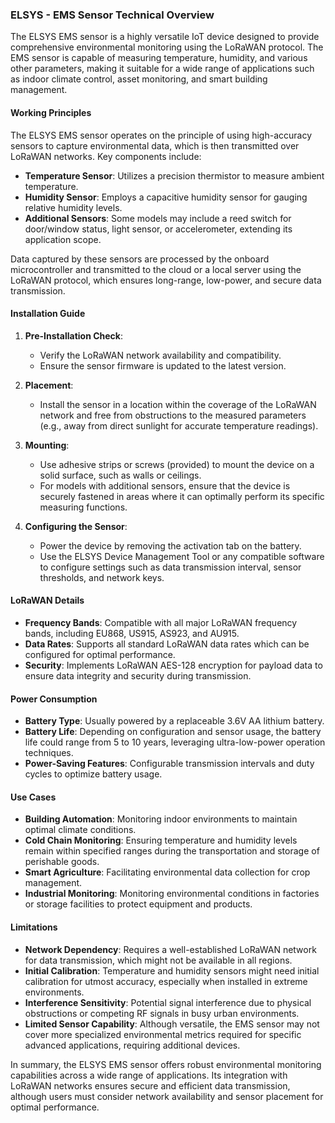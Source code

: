 ### ELSYS - EMS Sensor Technical Overview

The ELSYS EMS sensor is a highly versatile IoT device designed to provide comprehensive environmental monitoring using the LoRaWAN protocol. The EMS sensor is capable of measuring temperature, humidity, and various other parameters, making it suitable for a wide range of applications such as indoor climate control, asset monitoring, and smart building management.

#### Working Principles

The ELSYS EMS sensor operates on the principle of using high-accuracy sensors to capture environmental data, which is then transmitted over LoRaWAN networks. Key components include:

- **Temperature Sensor**: Utilizes a precision thermistor to measure ambient temperature.
- **Humidity Sensor**: Employs a capacitive humidity sensor for gauging relative humidity levels.
- **Additional Sensors**: Some models may include a reed switch for door/window status, light sensor, or accelerometer, extending its application scope.

Data captured by these sensors are processed by the onboard microcontroller and transmitted to the cloud or a local server using the LoRaWAN protocol, which ensures long-range, low-power, and secure data transmission.

#### Installation Guide

1. **Pre-Installation Check**:
   - Verify the LoRaWAN network availability and compatibility.
   - Ensure the sensor firmware is updated to the latest version.

2. **Placement**:
   - Install the sensor in a location within the coverage of the LoRaWAN network and free from obstructions to the measured parameters (e.g., away from direct sunlight for accurate temperature readings).

3. **Mounting**:
   - Use adhesive strips or screws (provided) to mount the device on a solid surface, such as walls or ceilings.
   - For models with additional sensors, ensure that the device is securely fastened in areas where it can optimally perform its specific measuring functions.

4. **Configuring the Sensor**:
   - Power the device by removing the activation tab on the battery.
   - Use the ELSYS Device Management Tool or any compatible software to configure settings such as data transmission interval, sensor thresholds, and network keys.

#### LoRaWAN Details

- **Frequency Bands**: Compatible with all major LoRaWAN frequency bands, including EU868, US915, AS923, and AU915.
- **Data Rates**: Supports all standard LoRaWAN data rates which can be configured for optimal performance.
- **Security**: Implements LoRaWAN AES-128 encryption for payload data to ensure data integrity and security during transmission.

#### Power Consumption

- **Battery Type**: Usually powered by a replaceable 3.6V AA lithium battery.
- **Battery Life**: Depending on configuration and sensor usage, the battery life could range from 5 to 10 years, leveraging ultra-low-power operation techniques.
- **Power-Saving Features**: Configurable transmission intervals and duty cycles to optimize battery usage.

#### Use Cases

- **Building Automation**: Monitoring indoor environments to maintain optimal climate conditions.
- **Cold Chain Monitoring**: Ensuring temperature and humidity levels remain within specified ranges during the transportation and storage of perishable goods.
- **Smart Agriculture**: Facilitating environmental data collection for crop management.
- **Industrial Monitoring**: Monitoring environmental conditions in factories or storage facilities to protect equipment and products.

#### Limitations

- **Network Dependency**: Requires a well-established LoRaWAN network for data transmission, which might not be available in all regions.
- **Initial Calibration**: Temperature and humidity sensors might need initial calibration for utmost accuracy, especially when installed in extreme environments.
- **Interference Sensitivity**: Potential signal interference due to physical obstructions or competing RF signals in busy urban environments.
- **Limited Sensor Capability**: Although versatile, the EMS sensor may not cover more specialized environmental metrics required for specific advanced applications, requiring additional devices.

In summary, the ELSYS EMS sensor offers robust environmental monitoring capabilities across a wide range of applications. Its integration with LoRaWAN networks ensures secure and efficient data transmission, although users must consider network availability and sensor placement for optimal performance.